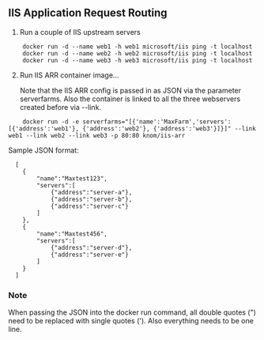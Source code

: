 ## IIS Application Request Routing ##

1. Run a couple of IIS upstream servers
```
	docker run -d --name web1 -h web1 microsoft/iis ping -t localhost
	docker run -d --name web2 -h web2 microsoft/iis ping -t localhost
	docker run -d --name web3 -h web3 microsoft/iis ping -t localhost
```

2. Run IIS ARR container image...
	 
	 Note that the IIS ARR config is passed in as JSON via the parameter serverfarms.
	 Also the container is linked to all the three webservers created before via --link.
```
	docker run -d -e serverfarms="[{'name':'MaxFarm','servers':[{'address':'web1'}, {'address':'web2'}, {'address':'web3'}]}]" --link web1 --link web2 --link web3 -p 80:80 knom/iis-arr
```

Sample JSON format:
```
  [
	{
		"name":"Maxtest123",
		"servers":[
			{"address":"server-a"},
			{"address":"server-b"},
			{"address":"server-c"}
		]
	},
	{
		"name":"Maxtest456",
		"servers":[
			{"address":"server-d"},
			{"address":"server-e"}
		]
	}
  ]
```

### Note ###
When passing the JSON into the docker run command, all double quotes (") need to be replaced with single quotes (').
Also everything needs to be one line.
